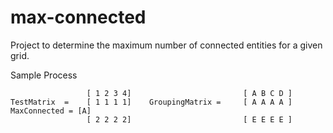 # max-connected
Project to determine the maximum number of connected entities for a given grid.



Sample Process


       	   			 [ 1 2 3 4]       				 	[ A B C D ]           
    TestMatrix 	=	 [ 1 1 1 1]    GroupingMatrix = 	[ A A A A ]    MaxConnected = [A]
        			 [ 2 2 2 2]       					[ E E E E ]           
